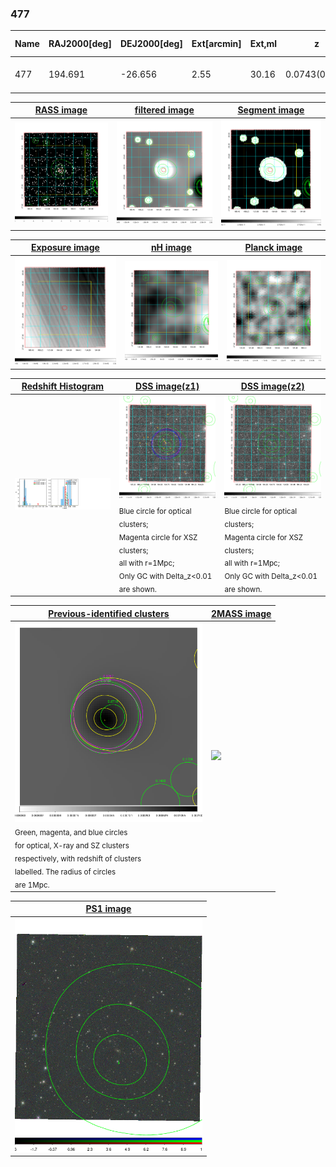 <div STYLE="page-break-after: always;"></div>

### 477

|Name|RAJ2000[deg]|DEJ2000[deg] |Ext[arcmin]| Ext,ml | z | z_src| C|GC(XSZ,Delta_z<0.01)| GC(OPT,Delta_z<0.01)|GC| R_sig[arcmin] | R500[arcmin] | R500[Mpc]| CRsig[c/s] | CR500[c/s] |L500[1E44 erg/s]|F500[1E-12 erg/s/cm^2]| M500[1E14 Msun]|Tx[keV]|Cnt_sig|Beta|Rc[arcmin]|Comment|Alias|
|---|---|---|---|---|---|------|---|--------|---------|----------|---|---|---|---|---|---|---|---|---|---|---|---|---|---|
|477| 194.691| -26.656| 2.55| 30.16| 0.0743(0.007)| z1, z_xsz| B| MCXC, XB| A, W| A, MCXC, W, XB| 8.312| 9.814| 0.831| 0.220(0.049)| 0.227(0.050)| 0.534(0.057)| 3.953(0.423)| 1.75(0.09)| 3.10(0.11)| 45.1| 0.908(-0.110+0.067)| 5.455(-0.812+0.649)| -| k309|

|[RASS image](../image/477/477_img.pdf)|[filtered image](../image/477/477_fil.pdf)|[Segment image](../image/477/477_seg.pdf)|
|-------------------|--------------------|-------------------|
| <img src="../image/477/477_img.png" width="300">  | <img src="../image/477/477_fil.png" width="300">   | <img src="../image/477/477_seg.png" width="300">  |

|[Exposure image](../image/477/477_mex.pdf)| [nH image](../image/477/477_nh.pdf)| [Planck image](../image/477/477_p.pdf)|
|-------------------|--------------------|-------------------|
|<img src="../image/477/477_mex.png" width="300">   | <img src="../image/477/477_nh.png" width="300">    | <img src="../image/477/477_p.png" width="300"> |

|[Redshift Histogram](../image/477/477_zg.pdf) | [DSS image(z1)](../image/477/477_dss_z1.pdf)      |  [DSS image(z2)](../image/477/477_dss_z2.pdf)    |
|-------------------|--------------------|-------------------|
|<img src="../image/477/477_zg.png" width="300"> |<img src="../image/477/477_dss_z1.png" width="300"> <sub><br>Blue circle for optical clusters; <br>Magenta circle for XSZ clusters; <br>all with r=1Mpc; <br>Only GC with Delta_z<0.01 are shown. </sub>| <img src="../image/477/477_dss_z2.png" width="300"><sub><br>Blue circle for optical clusters; <br>Magenta circle for XSZ clusters; <br>all with r=1Mpc; <br>Only GC with Delta_z<0.01 are shown. </sub> |

|[Previous-identified clusters](../image/477/477_gc.pdf) | [2MASS image](../image/477/477_2mass.pdf)      |
|-------------------|-------------------|
|<img src=../image/477/477_gc.png width="300"> <br><sub>Green, magenta, and blue circles <br>for optical, X-ray and SZ clusters <br>respectively, with redshift of clusters <br>labelled. The radius of circles <br>are 1Mpc.</sub>|<img src="../image/477/477_2mass.png" width="300">  |

|[PS1 image](../image/477/477_ps1.pdf)            |
|-------------------|
| <img src="../image/477/477_ps1.png" width="300">  |
